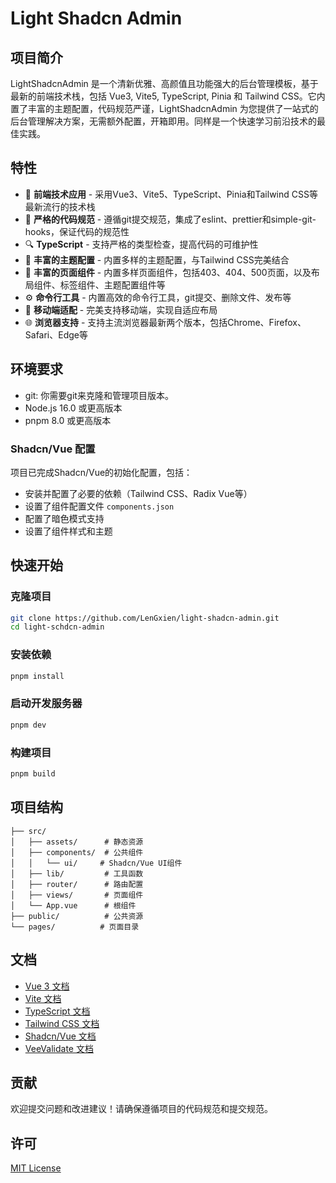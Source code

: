 # Light Shadcn Admin

## 项目简介

LightShadcnAdmin 是一个清新优雅、高颜值且功能强大的后台管理模板，基于最新的前端技术栈，包括 Vue3, Vite5, TypeScript, Pinia 和 Tailwind CSS。它内置了丰富的主题配置，代码规范严谨，LightShadcnAdmin 为您提供了一站式的后台管理解决方案，无需额外配置，开箱即用。同样是一个快速学习前沿技术的最佳实践。

## 特性

- 🚀 **前端技术应用** - 采用Vue3、Vite5、TypeScript、Pinia和Tailwind CSS等最新流行的技术栈
- 📝 **严格的代码规范** - 遵循git提交规范，集成了eslint、prettier和simple-git-hooks，保证代码的规范性
- 🔍 **TypeScript** - 支持严格的类型检查，提高代码的可维护性
- 🎨 **丰富的主题配置** - 内置多样的主题配置，与Tailwind CSS完美结合
- 📄 **丰富的页面组件** - 内置多样页面组件，包括403、404、500页面，以及布局组件、标签组件、主题配置组件等
- ⚙️ **命令行工具** - 内置高效的命令行工具，git提交、删除文件、发布等
- 📱 **移动端适配** - 完美支持移动端，实现自适应布局
- 🌐 **浏览器支持** - 支持主流浏览器最新两个版本，包括Chrome、Firefox、Safari、Edge等

## 环境要求

- git: 你需要git来克隆和管理项目版本。
- Node.js 16.0 或更高版本
- pnpm 8.0 或更高版本

### Shadcn/Vue 配置

项目已完成Shadcn/Vue的初始化配置，包括：
- 安装并配置了必要的依赖（Tailwind CSS、Radix Vue等）
- 设置了组件配置文件 `components.json`
- 配置了暗色模式支持
- 设置了组件样式和主题

## 快速开始

### 克隆项目

```bash
git clone https://github.com/LenGxien/light-shadcn-admin.git
cd light-schdcn-admin
```

### 安装依赖

```bash
pnpm install
```

### 启动开发服务器

```bash
pnpm dev
```

### 构建项目

```bash
pnpm build
```

## 项目结构

```
├── src/
│   ├── assets/      # 静态资源
│   ├── components/  # 公共组件
│   │   └── ui/     # Shadcn/Vue UI组件
│   ├── lib/         # 工具函数
│   ├── router/      # 路由配置
│   ├── views/       # 页面组件
│   └── App.vue      # 根组件
├── public/          # 公共资源
└── pages/          # 页面目录
```

## 文档

- [Vue 3 文档](https://vuejs.org/)
- [Vite 文档](https://vitejs.dev/)
- [TypeScript 文档](https://www.typescriptlang.org/)
- [Tailwind CSS 文档](https://tailwindcss.com/)
- [Shadcn/Vue 文档](https://www.shadcn-vue.com/)
- [VeeValidate 文档](https://vee-validate.logaretm.com/v4/)

## 贡献

欢迎提交问题和改进建议！请确保遵循项目的代码规范和提交规范。

## 许可

[MIT License](LICENSE)
